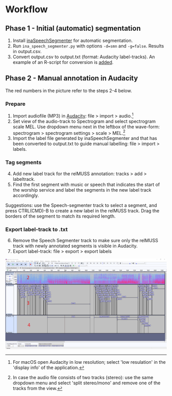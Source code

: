# Workflow

## Phase 1 - Initial (automatic) segmentation

1. Install [inaSpeechSegmenter](https://github.com/ina-foss/inaSpeechSegmenter) for automatic segmentation. 
2. Run `ina_speech_segmenter.py` with options `-d=smn` and `-g=false`. Results in output.csv.
3. Convert output.csv to output.txt (format: Audacity label-tracks). An example of an R-script for conversion is [added](https://github.com/ttjpleizier/relmuss-specification/blob/main/src/CSV2TXT-audacity.R).

## Phase 2 - Manual annotation in Audacity
The red numbers in the picture refer to the steps 2-4 below.

### Prepare 

1. Import audiofile (MP3) in [Audacity](https://www.audacityteam.org/): file > import > audio.[^macos]
2. Set view of the audio-track to Spectrogram and select spectrogram scale MEL. Use dropdown menu next in the leftbox of the wave-form: spectrogram > spectrogram settings > scale > MEL.[^stereo]
3. Import the label file generated by inaSpeechSegmenter and that has been converted to output.txt to guide manual labelling: file > import > labels.

### Tag segments 
4. Add new label track for the relMUSS annotation: tracks > add > labeltrack.
5. Find the first segment with music or speech that indicates the start of the worship service and label the segments in the new label track accordingly. 

Suggestions: use the Speech-segmenter track to select a segment, and press CTRL(CMD)-B to create a new label in the relMUSS track. Drag the borders of the segment to match its required length.

### Export label-track to .txt
6. Remove the Speech Segmenter track to make sure only the relMUSS track with newly annotated segments is visible in Audacity. 
7. Export label-track: file > export > export labels


![Audacity-example; part of the relMUSS label-track.](img/labels-testkerkdienst-audacity-20200927-nrs.png)

[^macos]: For macOS open Audacity in low resolution; select 'low resulation' in the 'display info' of the application.
[^stereo]: In case the audio file consists of two tracks (stereo): use the same dropdown menu and select 'split stereo/mono' and remove one of the tracks from the view.
